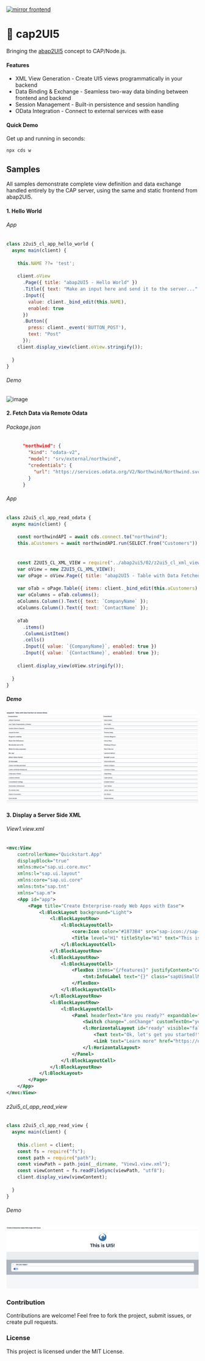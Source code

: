 [![mirror frontend](https://github.com/cap2UI5/cap2UI5/actions/workflows/mirror_frontend.yml/badge.svg)](https://github.com/cap2UI5/cap2UI5/actions/workflows/mirror_frontend.yml)

# 🚀 cap2UI5

Bringing the [abap2UI5](https://github.com/abap2UI5/abap2UI5) concept to CAP/Node.js.

#### Features
* XML View Generation - Create UI5 views programmatically in your backend
* Data Binding & Exchange - Seamless two-way data binding between frontend and backend
* Session Management - Built-in persistence and session handling
* OData Integration - Connect to external services with ease

#### Quick Demo

Get up and running in seconds:
``` 
npx cds w
```

## Samples
All samples demonstrate complete view definition and data exchange handled entirely by the CAP server, using the same and static frontend from abap2UI5.

#### 1. Hello World
###### App
```js
class z2ui5_cl_app_hello_world {
  async main(client) {

    this.NAME ??= 'test';

    client.oView
      .Page({ title: "abap2UI5 - Hello World" })
      .Title({ text: "Make an input here and send it to the server..." })
      .Input({ 
        value: client._bind_edit(this.NAME), 
        enabled: true 
      })
      .Button({ 
        press: client._event('BUTTON_POST'), 
        text: "Post" 
      });
    client.display_view(client.oView.stringify());

  }
}
```
###### Demo
<img width="500" height="393" alt="image" src="https://github.com/user-attachments/assets/3acd8c43-3733-40b0-a6f9-27ae6beba6e7" />


####  2. Fetch Data via Remote Odata
###### Package.json
```json
      "northwind": {
        "kind": "odata-v2",
        "model": "srv/external/northwind",
        "credentials": {
          "url": "https://services.odata.org/V2/Northwind/Northwind.svc/"
        }
      }
```
###### App
```js
class z2ui5_cl_app_read_odata {
  async main(client) {

    const northwindAPI = await cds.connect.to("northwind");
    this.aCustomers = await northwindAPI.run(SELECT.from("Customers"));


    const Z2UI5_CL_XML_VIEW = require("../abap2ui5/02/z2ui5_cl_xml_view");
    var oView = new Z2UI5_CL_XML_VIEW();
    var oPage = oView.Page({ title: "abap2UI5 - Table with Data Fetched via remote OData" });

    var oTab = oPage.Table({ items: client._bind_edit(this.aCustomers) });
    var oColumns = oTab.columns();
    oColumns.Column().Text({ text: `CompanyName` });
    oColumns.Column().Text({ text: `ContactName` });

    oTab
      .items()
      .ColumnListItem()
      .cells()
      .Input({ value: `{CompanyName}`, enabled: true })
      .Input({ value: `{ContactName}`, enabled: true });

    client.display_view(oView.stringify());

  }
}
```
##### Demo
![alt text](_media/image.png)

#### 3. Display a Server Side XML
###### View1.view.xml
```xml
<mvc:View
	controllerName="Quickstart.App"
	displayBlock="true"
	xmlns:mvc="sap.ui.core.mvc"
	xmlns:l="sap.ui.layout"
	xmlns:core="sap.ui.core"
	xmlns:tnt="sap.tnt"
	xmlns="sap.m">
	<App id="app">
		<Page title="Create Enterprise-ready Web Apps with Ease">
			<l:BlockLayout background="Light">
				<l:BlockLayoutRow>
					<l:BlockLayoutCell>
						<core:Icon color="#1873B4" src="sap-icon://sap-ui5" size="5rem" class="sapUiSmallMarginBottom" width="100%"/>
						<Title level="H1" titleStyle="H1" text="This is UI5!" width="100%" textAlign="Center"/>
					</l:BlockLayoutCell>
				</l:BlockLayoutRow>
				<l:BlockLayoutRow>
					<l:BlockLayoutCell>
						<FlexBox items="{/features}" justifyContent="Center" wrap="Wrap" class="sapUiSmallMarginBottom">
							<tnt:InfoLabel text="{}" class="sapUiSmallMarginTop sapUiSmallMarginEnd"/>
						</FlexBox>
					</l:BlockLayoutCell>
				</l:BlockLayoutRow>
				<l:BlockLayoutRow>
					<l:BlockLayoutCell>
						<Panel headerText="Are you ready?" expandable="true">
							<Switch change=".onChange" customTextOn="yes" customTextOff="no"/>
							<l:HorizontalLayout id="ready" visible="false" class="sapUiSmallMargin">
								<Text text="Ok, let's get you started!" class="sapUiTinyMarginEnd"/>
								<Link text="Learn more" href="https://openui5.hana.ondemand.com/"/>
							</l:HorizontalLayout>
						</Panel>
					</l:BlockLayoutCell>
				</l:BlockLayoutRow>
			</l:BlockLayout>
		</Page>
	</App>
</mvc:View>
```
###### z2ui5_cl_app_read_view
```js
class z2ui5_cl_app_read_view {
  async main(client) {

    this.client = client;
    const fs = require("fs");
    const path = require("path");
    const viewPath = path.join(__dirname, "View1.view.xml");
    const viewContent = fs.readFileSync(viewPath, "utf8");
    client.display_view(viewContent);

  }
}

```
###### Demo
![alt text](_media/image-1.png)

### Contribution
Contributions are welcome! Feel free to fork the project, submit issues, or create pull requests.

### License
This project is licensed under the MIT License.

